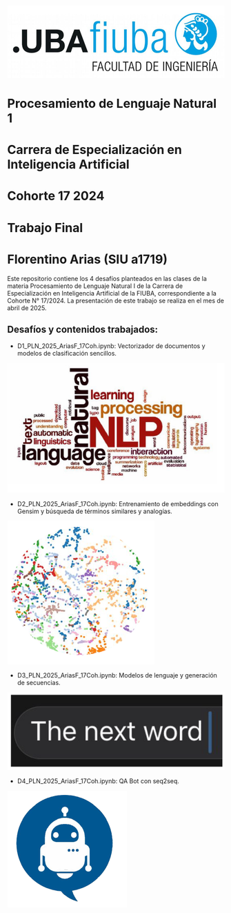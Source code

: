 ![Logo FIUBA](images/logoFIUBA.jpg)
# Procesamiento de Lenguaje Natural 1
# Carrera de Especialización en Inteligencia Artificial
# Cohorte 17 2024
# Trabajo Final
# Florentino Arias (SIU a1719)
Este repositorio contiene los 4 desafíos planteados en las clases de la materia Procesamiento de Lenguaje Natural I de la Carrera de Especialización en Inteligencia Artificial de la FIUBA, correspondiente a la Cohorte N° 17/2024.
La presentación de este trabajo se realiza en el mes de abril de 2025.

## Desafíos y contenidos trabajados:

* D1_PLN_2025_AriasF_17Coh.ipynb: Vectorizador de documentos y modelos de clasificación sencillos.

![D1](images/d1.png)

* D2_PLN_2025_AriasF_17Coh.ipynb: Entrenamiento de embeddings con Gensim y búsqueda de términos similares y analogías.

![D2](images/d2.png)

* D3_PLN_2025_AriasF_17Coh.ipynb: Modelos de lenguaje y generación de secuencias.

![D3](images/d3.png)

* D4_PLN_2025_AriasF_17Coh.ipynb: QA Bot con seq2seq.

![D4](images/d4.png)

